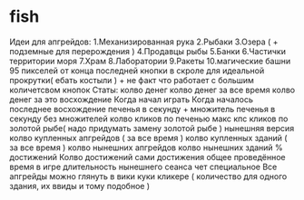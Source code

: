 # fish
Идеи для апгрейдов:
	1.Механизированная рука
	2.Рыбаки
	3.Озера ( + подземные для перерождения )
	4.Продавцы рыбы
	5.Банки
	6.Частички территории моря
	7.Храм
	8.Лаборатории
	9.Ракеты
	10.магические башни
	95 пикселей от конца последней кнопки в скроле для идеальной прокрутки( ебать костыли ) + не факт что работает с большим количетсвом кнопок
	Статы:
		колво денег
		колво денег за все время
		колво денег за это восхождение
		Когда начал играть
		Когда началось последнее восхождение
		печенья в секунду + множитель
		печенья в секунду без множителей
		колво кликов по печенью
		макс кпс
		кликов по золотой рыбе( надо придумать замену золотой рыбе )
		нынешняя версия
		колво купленных апгрейдов ( за все время )
		колво купленных зданий ( за все время )
		колво нынешних апгрейдов
		колво нынешних зданий
		% достижений
		Колво достижений
		сами достижения
		общее проведённое время в игре
		длительность нынешнего сеанса
		чет специальное
Все апгрейды можно глянуть в вики куки кликере ( количество для одного здания, их ввиды и тому подобное )
